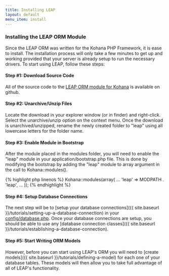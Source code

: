 ```yaml
---
title: Installing LEAP
layout: default
menu_item: install
---
```


### Installing the LEAP ORM Module

Since the LEAP ORM was written for the Kohana PHP Framework, it is ease to install. The installation process will only take a few minutes to get up and working provided that your server is already setup to run the necessary drivers. To start using LEAP, follow these steps:

#### Step #1: Download Source Code

All of the source code to the [LEAP ORM module for Kohana](https://github.com/bluesnowman/leap) is available on github.

#### Step #2: Unarchive/Unzip Files

Locate the download in your explorer window (or in finder) and right-click. Select the unarchive/unzip option on the context menu. Once the download is unarchived/unzipped, rename the newly created folder to "leap" using all lowercase letters for the folder name.

#### Step #3: Enable Module in Bootstrap

After the module placed in the modules folder, you will need to enable the "leap" module in your application/bootstrap.php file. This is done by modifying the bootstrap by adding the "leap" module to array argument in the call to Kohana::modules().

{% highlight php linenos %}
Kohana::modules(array(
    ...
    'leap' => MODPATH . 'leap',
    ...
));
{% endhighlight %}

#### Step #4: Setup Database Connections

The next step will be to [setup your database connections]({{ site.baseurl }}/tutorials/setting-up-a-database-connection) in your [config/database.php](https://github.com/bluesnowman/leap/tree/3.2/master/config).  Once your database connections are setup, you should be able to use any [database connection classes]({{ site.baseurl }}/tutorials/establishing-a-database-connection).

#### Step #5: Start Writing ORM Models

However, before you can start using LEAP's ORM you will need to [create models]({{ site.baseurl }}/tutorials/defining-a-model) for each one of your database tables.  These models will then allow you to take full advantage of all of LEAP's functionality.